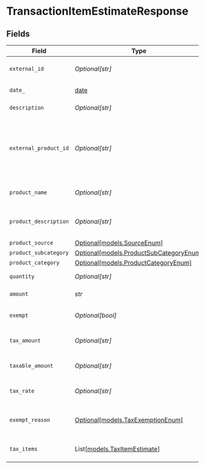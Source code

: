 # TransactionItemEstimateResponse


## Fields

| Field                                                                                                                             | Type                                                                                                                              | Required                                                                                                                          | Description                                                                                                                       |
| --------------------------------------------------------------------------------------------------------------------------------- | --------------------------------------------------------------------------------------------------------------------------------- | --------------------------------------------------------------------------------------------------------------------------------- | --------------------------------------------------------------------------------------------------------------------------------- |
| `external_id`                                                                                                                     | *Optional[str]*                                                                                                                   | :heavy_minus_sign:                                                                                                                | A unique identifier for the transaction item.                                                                                     |
| `date_`                                                                                                                           | [date](https://docs.python.org/3/library/datetime.html#date-objects)                                                              | :heavy_check_mark:                                                                                                                | The date of the transaction item.                                                                                                 |
| `description`                                                                                                                     | *Optional[str]*                                                                                                                   | :heavy_minus_sign:                                                                                                                | A description of the item.                                                                                                        |
| `external_product_id`                                                                                                             | *Optional[str]*                                                                                                                   | :heavy_minus_sign:                                                                                                                | External product identifier. If not found and product_subcategory<br/>        and product_category are not provided, an error occurs. |
| `product_name`                                                                                                                    | *Optional[str]*                                                                                                                   | :heavy_minus_sign:                                                                                                                | Name of the product. Used if creating a new product.                                                                              |
| `product_description`                                                                                                             | *Optional[str]*                                                                                                                   | :heavy_minus_sign:                                                                                                                | Description of the product. Used if creating a new product.                                                                       |
| `product_source`                                                                                                                  | [Optional[models.SourceEnum]](../models/sourceenum.md)                                                                            | :heavy_minus_sign:                                                                                                                | N/A                                                                                                                               |
| `product_subcategory`                                                                                                             | [Optional[models.ProductSubCategoryEnum]](../models/productsubcategoryenum.md)                                                    | :heavy_minus_sign:                                                                                                                | N/A                                                                                                                               |
| `product_category`                                                                                                                | [Optional[models.ProductCategoryEnum]](../models/productcategoryenum.md)                                                          | :heavy_minus_sign:                                                                                                                | N/A                                                                                                                               |
| `quantity`                                                                                                                        | *Optional[str]*                                                                                                                   | :heavy_minus_sign:                                                                                                                | Defaults to 1.0. The quantity of the item.                                                                                        |
| `amount`                                                                                                                          | *str*                                                                                                                             | :heavy_check_mark:                                                                                                                | The total amount of the item.                                                                                                     |
| `exempt`                                                                                                                          | *Optional[bool]*                                                                                                                  | :heavy_minus_sign:                                                                                                                | Indicates whether the transaction item is exempt from tax.                                                                        |
| `tax_amount`                                                                                                                      | *Optional[str]*                                                                                                                   | :heavy_minus_sign:                                                                                                                | The total tax amount for the transaction item.                                                                                    |
| `taxable_amount`                                                                                                                  | *Optional[str]*                                                                                                                   | :heavy_minus_sign:                                                                                                                | The taxable amount for the transaction item.                                                                                      |
| `tax_rate`                                                                                                                        | *Optional[str]*                                                                                                                   | :heavy_minus_sign:                                                                                                                | The tax rate applied to the transaction item.                                                                                     |
| `exempt_reason`                                                                                                                   | [Optional[models.TaxExemptionEnum]](../models/taxexemptionenum.md)                                                                | :heavy_minus_sign:                                                                                                                | This enum is used to determine if a transaction is exempt from tax.                                                               |
| `tax_items`                                                                                                                       | List[[models.TaxItemEstimate](../models/taxitemestimate.md)]                                                                      | :heavy_minus_sign:                                                                                                                | List of tax items applied to the transaction item.                                                                                |